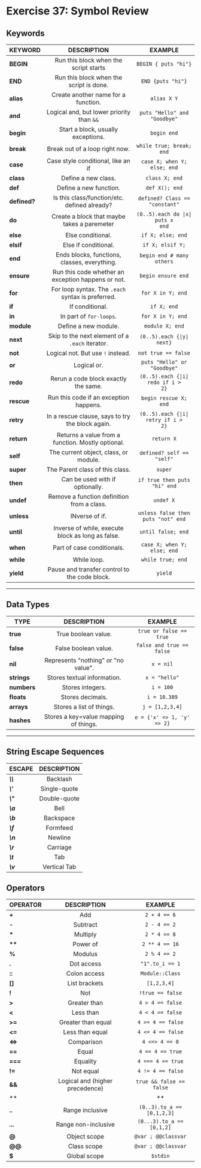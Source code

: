 
Exercise 37: Symbol Review
==========================

## Keywords

|KEYWORD|DESCRIPTION|EXAMPLE|
|---|:-:|:-:|
|**BEGIN**| Run this block when the script starts| `BEGIN { puts "hi"}`
|**END**|Run this block when the script is done.|`END {puts "hi"}`   |
|**alias**|Create another name for a function.|`alias X Y`|
|**and**|Logical and, but lower priority than `&&`|`puts "Hello" and "Goodbye"`|
|**begin**|Start a block, usually exceptions.|`begin end`|
|**break**|Break out of a loop right now.|`while true; break; end`|
|**case**|Case style conditional, like an if|`case X; when Y; else; end`|
|**class**|Define a new class.|`class X; end`|
|**def**|Define a new function.|`def X(); end`
|**defined?**|Is this class/function/etc. defined already?|`defined? Class == "constant"`|
|**do**| Create a block that maybe takes a paremeter|<code>(0..5).each do &#124;x&#124; puts x end</code>|
|**else**|Else conditional.|`if X; else; end`|
|**elsif**|Else if conditional.|`if X; elsif Y;`
|**end**|Ends blocks, functions, classes, everything.|`begin end # many others`
|**ensure**|Run this code whether an exception happens or not.|`begin ensure end`
|**for**|For loop syntax. The `.each` syntax is preferred.|`for X in Y; end`|
|**if**|If conditional.|`if X; end`|
|**in**|In part of `for-loops`.|`for X in Y; end`|
|**module**|Define a new module.|`module X; end`|
|**next**|Skip to the next element of a `.each` iterator.|<code>(0..5).each {&#124;y&#124; next}</code>|
|**not**|Logical not. But use `!` instead.| `not true == false`|
|**or**|Logical or.|`puts "Hello" or "Goodbye"`|
|**redo**|Rerun a code block exactly the same.|<code>(0..5).each {&#124;i&#124; redo if i > 2}</code>|
|**rescue**|Run this code if an exception happens.|`begin rescue X; end`
|**retry**|In a rescue clause, says to try the block again.|<code>(0..5).each {&#124;i&#124; retry if i > 2}</code>|
|**return**|Returns a value from a function. Mostly optional.|`return X`
|**self**|The current object, class, or module.|`defined? self == "self"`|
|**super**|The Parent class of this class.|`super`|
|**then**|Can be used with if optionally.|`if true then puts "hi" end`|
|**undef**|Remove a function definition from a class.|`undef X`|
|**unless**|INverse of if.|`unless false then puts "not" end`
|**until**|Inverse of while, execute block as long as false.|`until false; end`|
|**when**|Part of case conditionals.|`case X; when Y; else; end`|
|**while**|While loop.|`while true; end`|
|**yield**|Pause and transfer control to the code block.|`yield`|

---

## Data Types

|TYPE|DESCRIPTION|EXAMPLE|
|---|:-:|:-:|
|**true**|True boolean value.| `true or false == true`|
|**false**| False boolean value.|`false and true == false`|
|**nil**|Represents "nothing" or "no value".|`x = nil`|
|**strings**|Stores textual information.|`x = "hello"`|
|**numbers**|Stores integers.|`i = 100`
|**floats**|Stores decimals.|`i = 10.389`|
|**arrays**|Stores a list of things.|`j = [1,2,3,4]`|
|**hashes**|Stores a key=value mapping of things.|`e = {'x' => 1, 'y' => 2}`

---

## String Escape Sequences

|ESCAPE|DESCRIPTION|
|---|:-:|
|***\\\\***| Backlash|
|***\\'***| Single-quote|
|***\\"***| Double-quote|
|***\\a***| Bell|
|***\\b***| Backspace|
|***\\f***| Formfeed|
|***\\n***| Newline|
|***\\r***| Carriage|
|***\\t***| Tab|
|***\\v***| Vertical Tab|

## Operators

|OPERATOR|DESCRIPTION|EXAMPLE|
|---|:-:|:-:|
|**+**|Add|`2 + 4 == 6`|
|**-**|Subtract|`2 - 4 == 2`|
|**\***|Multiply|`2 * 4 == 8`|
|**\*\***|Power of|`2 ** 4 == 16`|
|**%**|Modulus|`2 % 4 == 2`|
|**.**|Dot access|`"1".to_i == 1`|
|**::**|Colon access|`Module::Class`|
|**[]**|List brackets|`[1,2,3,4]`|
|**!**|Not|`!true == false`|
|**>**|Greater than|`4 > 4 == false`|
|**<**|Less than|`4 < 4 == false`|
|**>=**|Greater than equal|`4 >= 4 == false`|
|**<=**|Less than equal|`4 <= 4 == false`|
|**<=>**|Comparison|`4 <=> 4 == 0`|
|**==**|Equal|`4 == 4 == true`|
|**===**|Equality|`4 === 4 == true`|
|**!=**|Not equal|`4 != 4 == false`|
|**&&**|Logical and (higher precedence)|`true && false == false`|
|**||**|Logical or (higher precedence)|`true || false == true`|
|**..**|Range inclusive|`(0..3).to_a == [0,1,2,3]`|
|**...**|Range non-inclusive|`(0...3).to_a == [0,1,2]`|
|**@**|Object scope|`@var ; @@classvar`|
|**@@**|Class scope|`@var ; @@classvar`|
|**$**|Global scope|`$stdin`|





